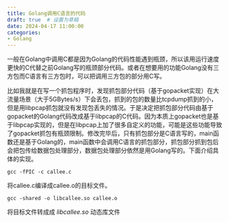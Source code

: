 ```yaml
---
title: Golang调用C语言的代码
draft: true  # 设置为草稿
date: 2024-04-17 11:00:00
categories:
- Golang
---
```


一般在Golang中调用C都是因为Golang的代码性能遇到瓶颈，所以该用运行速度更快的C代替之前Golang写的瓶颈部分代码。或者在想要用的功能Golang没有三方包而C语言有三方包时，可以把调用三方包的部分用C写。

比如我就是在写一个抓包程序时，发现抓包部分代码（基于gopacket实现）在大流量场景（大于5GBytes/s）下会丢包，抓到的包的数量比tcpdump抓到的小，但是用libpcap抓包就没有发现包丢失的情况。于是决定把抓包部分代码由基于gopacket的Golang代码改成基于libpcap的C代码。因为本质上gopacket也是基于libpcap实现的，但是在libpcap上加了很多自定义的功能，可能是这些功能导致了gopacket抓包有瓶颈限制。修改完毕后，只有抓包部分是C语言写的，main函数还是基于Golang的，main函数中会调用C语言的抓包部分，抓包部分抓到包后会把包传给数据包处理部分，数据包处理部分依然是用Golang写的。下面介绍具体的实现。



```shell
gcc -fPIC -c callee.c
```

将callee.c编译成callee.o的目标文件。

```shell
gcc -shared -o libcallee.so callee.o
```

将目标文件转成成 *libcallee.so* 动态库文件